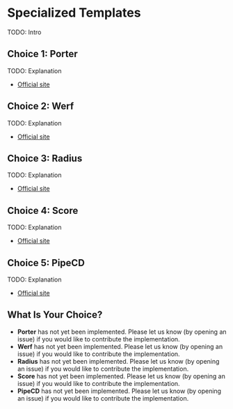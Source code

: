 # Specialized Templates

TODO: Intro

## Choice 1: Porter

TODO: Explanation

* [Official site](https://porter.sh)

## Choice 2: Werf

TODO: Explanation

* [Official site](https://werf.io)

## Choice 3: Radius

TODO: Explanation

* [Official site](https://radapp.io)

## Choice 4: Score

TODO: Explanation

* [Official site](https://score.dev)

## Choice 5: PipeCD

TODO: Explanation

* [Official site](https://pipecd.dev)

## What Is Your Choice?

* **Porter** has not yet been implemented. Please let us know (by opening an issue) if you would like to contribute the implementation.
* **Werf** has not yet been implemented. Please let us know (by opening an issue) if you would like to contribute the implementation.
* **Radius** has not yet been implemented. Please let us know (by opening an issue) if you would like to contribute the implementation.
* **Score** has not yet been implemented. Please let us know (by opening an issue) if you would like to contribute the implementation.
* **PipeCD** has not yet been implemented. Please let us know (by opening an issue) if you would like to contribute the implementation.
